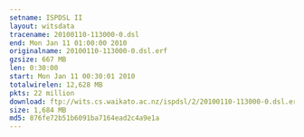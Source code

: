 ```yaml
---
setname: ISPDSL II
layout: witsdata
tracename: 20100110-113000-0.dsl
end: Mon Jan 11 01:00:00 2010
originalname: 20100110-113000-0.dsl.erf
gzsize: 667 MB
len: 0:30:00
start: Mon Jan 11 00:30:01 2010
totalwirelen: 12,628 MB
pkts: 22 million
download: ftp://wits.cs.waikato.ac.nz/ispdsl/2/20100110-113000-0.dsl.erf.gz
size: 1,684 MB
md5: 876fe72b51b6091ba7164ead2c4a9e1a
---
```

